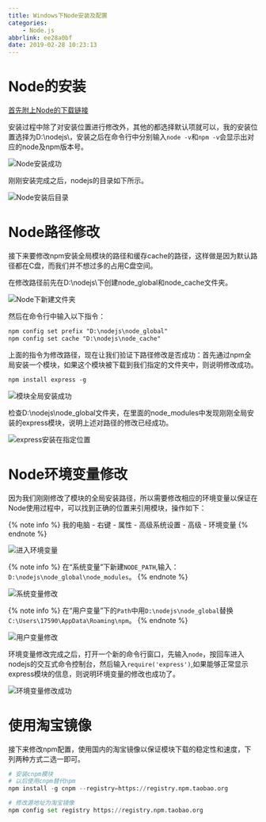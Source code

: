 ```yaml
---
title: Windows下Node安装及配置
categories:
    - Node.js
abbrlink: ee28a0bf
date: 2019-02-28 10:23:13
---
```


# Node的安装

[首先附上Node的下载链接](https://nodejs.org/en/)

安装过程中除了对安装位置进行修改外，其他的都选择默认项就可以，我的安装位置选择为D:\nodejs\，安装之后在命令行中分别输入`node -v`和`npm -v`会显示出对应的node及npm版本号。

![Node安装成功](https://blog-images-1258719270.cos.ap-shanghai.myqcloud.com/Windows%E4%B8%8BNode%E7%9A%84%E5%AE%89%E8%A3%85%E5%8F%8A%E9%85%8D%E7%BD%AE/node%E5%AE%89%E8%A3%85%E6%88%90%E5%8A%9F.png)

刚刚安装完成之后，nodejs的目录如下所示。

![Node安装后目录](https://blog-images-1258719270.cos.ap-shanghai.myqcloud.com/Windows%E4%B8%8BNode%E7%9A%84%E5%AE%89%E8%A3%85%E5%8F%8A%E9%85%8D%E7%BD%AE/node%E5%AE%89%E8%A3%85%E5%90%8E%E7%9B%AE%E5%BD%95.png)

# Node路径修改

接下来要修改npm安装全局模块的路径和缓存cache的路径，这样做是因为默认路径都在C盘，而我们并不想过多的占用C盘空间。

在修改路径前先在D:\nodejs\下创建node_global和node_cache文件夹。

![Node下新建文件夹](https://blog-images-1258719270.cos.ap-shanghai.myqcloud.com/Windows%E4%B8%8BNode%E7%9A%84%E5%AE%89%E8%A3%85%E5%8F%8A%E9%85%8D%E7%BD%AE/nodejs%E4%B8%8B%E6%96%B0%E5%BB%BA%E6%96%87%E4%BB%B6%E5%A4%B9.png)

然后在命令行中输入以下指令：

```md
npm config set prefix "D:\nodejs\node_global"
npm config set cache "D:\nodejs\node_cache"
```

上面的指令为修改路径，现在让我们验证下路径修改是否成功：首先通过npm全局安装一个模块，如果这个模块被下载到我们指定的文件夹中，则说明修改成功。

```md
npm install express -g
```

![模块全局安装成功](https://blog-images-1258719270.cos.ap-shanghai.myqcloud.com/Windows%E4%B8%8BNode%E7%9A%84%E5%AE%89%E8%A3%85%E5%8F%8A%E9%85%8D%E7%BD%AE/%E6%A8%A1%E5%9D%97%E5%85%A8%E5%B1%80%E5%AE%89%E8%A3%85%E6%88%90%E5%8A%9F.png)

检查D:\nodejs\node_global文件夹，在里面的node_modules中发现刚刚全局安装的express模块，说明上述对路径的修改已经成功。

![express安装在指定位置](https://blog-images-1258719270.cos.ap-shanghai.myqcloud.com/Windows%E4%B8%8BNode%E7%9A%84%E5%AE%89%E8%A3%85%E5%8F%8A%E9%85%8D%E7%BD%AE/express%E5%AE%89%E8%A3%85%E5%9C%A8%E6%8C%87%E5%AE%9A%E4%BD%8D%E7%BD%AE.png)

# Node环境变量修改

因为我们刚刚修改了模块的全局安装路径，所以需要修改相应的环境变量以保证在Node使用过程中，可以找到正确的位置来引用模块，操作如下：

{% note info %}
我的电脑 - 右键 - 属性 - 高级系统设置 - 高级 - 环境变量
{% endnote %}

![进入环境变量](https://blog-images-1258719270.cos.ap-shanghai.myqcloud.com/Windows%E4%B8%8BNode%E7%9A%84%E5%AE%89%E8%A3%85%E5%8F%8A%E9%85%8D%E7%BD%AE/%E8%BF%9B%E5%85%A5%E7%8E%AF%E5%A2%83%E5%8F%98%E9%87%8F%E7%9A%84.png)

{% note info %}
在“系统变量”下新建`NODE_PATH`,输入：`D:\nodejs\node_global\node_modules`。
{% endnote %}

![系统变量修改](https://blog-images-1258719270.cos.ap-shanghai.myqcloud.com/Windows%E4%B8%8BNode%E7%9A%84%E5%AE%89%E8%A3%85%E5%8F%8A%E9%85%8D%E7%BD%AE/%E7%B3%BB%E7%BB%9F%E5%8F%98%E9%87%8F%E4%BF%AE%E6%94%B9.png)

{% note info %}
在“用户变量”下的`Path`中用`D:\nodejs\node_global`替换`C:\Users\17590\AppData\Roaming\npm`。
{% endnote %}

![用户变量修改](https://blog-images-1258719270.cos.ap-shanghai.myqcloud.com/Windows%E4%B8%8BNode%E7%9A%84%E5%AE%89%E8%A3%85%E5%8F%8A%E9%85%8D%E7%BD%AE/%E7%94%A8%E6%88%B7%E5%8F%98%E9%87%8F%E4%BF%AE%E6%94%B9.png)

环境变量修改完成之后，打开一个新的命令行窗口，先输入`node`，按回车进入nodejs的交互式命令控制台，然后输入``require('express')``,如果能够正常显示express模块的信息，则说明环境变量的修改也成功了。

![环境变量修改成功](https://blog-images-1258719270.cos.ap-shanghai.myqcloud.com/Windows%E4%B8%8BNode%E7%9A%84%E5%AE%89%E8%A3%85%E5%8F%8A%E9%85%8D%E7%BD%AE/%E7%8E%AF%E5%A2%83%E5%8F%98%E9%87%8F%E4%BF%AE%E6%94%B9%E6%88%90%E5%8A%9F.png)

# 使用淘宝镜像

接下来修改npm配置，使用国内的淘宝镜像以保证模块下载的稳定性和速度，下列两种方式二选一即可。

```python
# 安装cnpm模块
# 以后使用cnpm替代npm
npm install -g cnpm --registry=https://registry.npm.taobao.org

# 修改源地址为淘宝镜像
npm config set registry https://registry.npm.taobao.org
```